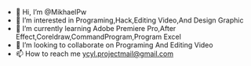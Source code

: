 - 👋 Hi, I’m @MikhaelPw
- 👀 I’m interested in Programing,Hack,Editing Video,And Design Graphic
- 🌱 I’m currently learning Adobe Premiere Pro,After Effect,Coreldraw,CommandProgram,Program Excel
- 💞️ I’m looking to collaborate on Programing And Editing Video
- 📫 How to reach me ycyl.projectmail@gmail.com

<!---
MikhaelPw/MikhaelPw is a ✨ special ✨ repository because its `README.md` (this file) appears on your GitHub profile.
You can click the Preview link to take a look at your changes.
--->
